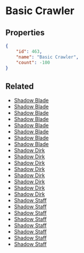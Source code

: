 # Basic Crawler

<no description available>

## Properties

```json
{
    "id": 463,
    "name": "Basic Crawler",
    "count": -100
}
```

## Related

- [Shadow Blade](../items/14615-shadow-blade.md)
- [Shadow Blade](../items/14616-shadow-blade.md)
- [Shadow Blade](../items/14617-shadow-blade.md)
- [Shadow Blade](../items/14618-shadow-blade.md)
- [Shadow Blade](../items/14619-shadow-blade.md)
- [Shadow Blade](../items/14620-shadow-blade.md)
- [Shadow Blade](../items/14621-shadow-blade.md)
- [Shadow Blade](../items/14622-shadow-blade.md)
- [Shadow Dirk](../items/14623-shadow-dirk.md)
- [Shadow Dirk](../items/14624-shadow-dirk.md)
- [Shadow Dirk](../items/14625-shadow-dirk.md)
- [Shadow Dirk](../items/14626-shadow-dirk.md)
- [Shadow Dirk](../items/14627-shadow-dirk.md)
- [Shadow Dirk](../items/14628-shadow-dirk.md)
- [Shadow Dirk](../items/14629-shadow-dirk.md)
- [Shadow Dirk](../items/14630-shadow-dirk.md)
- [Shadow Staff](../items/14631-shadow-staff.md)
- [Shadow Staff](../items/14632-shadow-staff.md)
- [Shadow Staff](../items/14633-shadow-staff.md)
- [Shadow Staff](../items/14634-shadow-staff.md)
- [Shadow Staff](../items/14635-shadow-staff.md)
- [Shadow Staff](../items/14636-shadow-staff.md)
- [Shadow Staff](../items/14637-shadow-staff.md)
- [Shadow Staff](../items/14638-shadow-staff.md)

